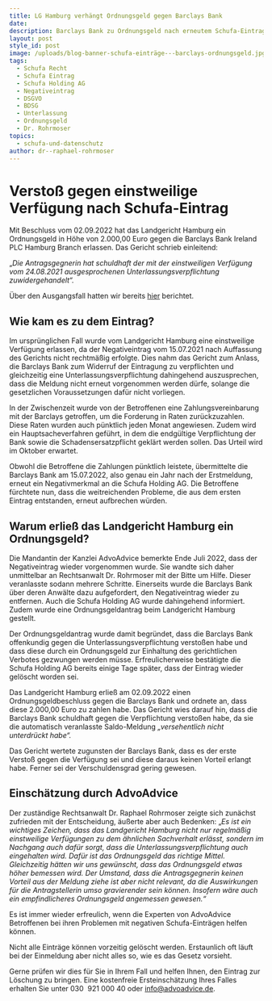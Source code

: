 ```yaml
---
title: LG Hamburg verhängt Ordnungsgeld gegen Barclays Bank
date:
description: Barclays Bank zu Ordnungsgeld nach erneutem Schufa-Eintrag verpflichtet
layout: post
style_id: post
image: /uploads/blog-banner-schufa-einträge---barclays-ordnungsgeld.jpg
tags:
  - Schufa Recht
  - Schufa Eintrag
  - Schufa Holding AG
  - Negativeintrag
  - DSGVO
  - BDSG
  - Unterlassung
  - Ordnungsgeld
  - Dr. Rohrmoser
topics:
  - schufa-und-datenschutz
author: dr--raphael-rohrmoser
---
```

# Versto&szlig; gegen einstweilige Verfügung nach Schufa-Eintrag

Mit Beschluss vom 02.09.2022 hat das Landgericht Hamburg ein Ordnungsgeld in Höhe von 2.000,00 Euro gegen die Barclays Bank Ireland PLC Hamburg Branch erlassen. Das Gericht schrieb einleitend:

„*Die Antragsgegnerin hat schuldhaft der mit der einstweiligen Verfügung vom 24.08.2021 ausgesprochenen Unterlassungsverpflichtung zuwidergehandelt“.*

Über den Ausgangsfall hatten wir bereits [hier](https://advoadvice.de/blog/mehrere-gerichtliche-entscheidungen-gegen-barclays-bank-erstritten/) berichtet.

## **Wie kam es zu dem Eintrag?**

Im ursprünglichen Fall wurde vom Landgericht Hamburg eine einstweilige Verfügung erlassen, da der Negativeintrag vom 15.07.2021 nach Auffassung des Gerichts nicht rechtmä&szlig;ig erfolgte. Dies nahm das Gericht zum Anlass, die Barclays Bank zum Widerruf der Eintragung zu verpflichten und gleichzeitig eine Unterlassungsverpflichtung dahingehend auszusprechen, dass die Meldung nicht erneut vorgenommen werden dürfe, solange die gesetzlichen Voraussetzungen dafür nicht vorliegen.

In der Zwischenzeit wurde von der Betroffenen eine Zahlungsvereinbarung mit der Barclays getroffen, um die Forderung in Raten zurückzuzahlen. Diese Raten wurden auch pünktlich jeden Monat angewiesen. Zudem wird ein Hauptsacheverfahren geführt, in dem die endgültige Verpflichtung der Bank sowie die Schadensersatzpflicht geklärt werden sollen. Das Urteil wird im Oktober erwartet.

Obwohl die Betroffene die Zahlungen pünktlich leistete, übermittelte die Barclays Bank am 15.07.2022, also genau ein Jahr nach der Erstmeldung, erneut ein Negativmerkmal an die Schufa Holding AG. Die Betroffene fürchtete nun, dass die weitreichenden Probleme, die aus dem ersten Eintrag entstanden, erneut aufbrechen würden.

## **Warum erlie&szlig; das Landgericht Hamburg ein Ordnungsgeld?**

Die Mandantin der Kanzlei AdvoAdvice bemerkte Ende Juli 2022, dass der Negativeintrag wieder vorgenommen wurde. Sie wandte sich daher unmittelbar an Rechtsanwalt Dr. Rohrmoser mit der Bitte um Hilfe. Dieser veranlasste sodann mehrere Schritte. Einerseits wurde die Barclays Bank über deren Anwälte dazu aufgefordert, den Negativeintrag wieder zu entfernen. Auch die Schufa Holding AG wurde dahingehend informiert. Zudem wurde eine Ordnungsgeldantrag beim Landgericht Hamburg gestellt.

Der Ordnungsgeldantrag wurde damit begründet, dass die Barclays Bank offenkundig gegen die Unterlassungsverpflichtung versto&szlig;en habe und dass diese durch ein Ordnungsgeld zur Einhaltung des gerichtlichen Verbotes gezwungen werden müsse. Erfreulicherweise bestätigte die Schufa Holding AG bereits einige Tage später, dass der Eintrag wieder gelöscht worden sei.

Das Landgericht Hamburg erlie&szlig; am 02.09.2022 einen Ordnungsgeldbeschluss gegen die Barclays Bank und ordnete an, dass diese 2.000,00 Euro zu zahlen habe. Das Gericht wies darauf hin, dass die Barclays Bank schuldhaft gegen die Verpflichtung versto&szlig;en habe, da sie die automatisch veranlasste Saldo-Meldung *„versehentlich nicht unterdrückt habe“.&nbsp;*

Das Gericht wertete zugunsten der Barclays Bank, dass es der erste Versto&szlig; gegen die Verfügung sei und diese daraus keinen Vorteil erlangt habe. Ferner sei der Verschuldensgrad gering gewesen.

## **Einschätzung durch AdvoAdvice**

Der zuständige Rechtsanwalt Dr. Raphael Rohrmoser zeigte sich zunächst zufrieden mit der Entscheidung, äu&szlig;erte aber auch Bedenken: „*Es ist ein wichtiges Zeichen, dass das Landgericht Hamburg nicht nur regelmä&szlig;ig einstweilige Verfügungen zu dem ähnlichen Sachverhalt erlässt, sondern im Nachgang auch dafür sorgt, dass die Unterlassungsverpflichtung auch eingehalten wird. Dafür ist das Ordnungsgeld das richtige Mittel. Gleichzeitig hätten wir uns gewünscht, dass das Ordnungsgeld etwas höher bemessen wird. Der Umstand, dass die Antragsgegnerin keinen Vorteil aus der Meldung ziehe ist aber nicht relevant, da die Auswirkungen für die Antragstellerin umso gravierender sein können. Insofern wäre auch ein empfindlicheres Ordnungsgeld angemessen gewesen.“*

Es ist immer wieder erfreulich, wenn die Experten von AdvoAdvice Betroffenen bei ihren Problemen mit negativen Schufa-Einträgen helfen können.

Nicht alle Einträge können vorzeitig gelöscht werden. Erstaunlich oft läuft bei der Einmeldung aber nicht alles so, wie es das Gesetz vorsieht.

Gerne prüfen wir dies für Sie in Ihrem Fall und helfen Ihnen, den Eintrag zur Löschung zu bringen. Eine kostenfreie Ersteinschätzung Ihres Falles erhalten Sie unter 030 &nbsp;921 000 40 oder info@advoadvice.de.&nbsp;

&nbsp;